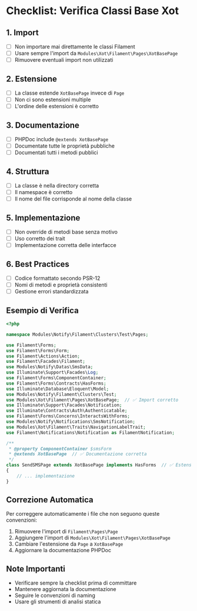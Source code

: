 # Checklist: Verifica Classi Base Xot

## 1. Import
- [ ] Non importare mai direttamente le classi Filament
- [ ] Usare sempre l'import da `Modules\Xot\Filament\Pages\XotBasePage`
- [ ] Rimuovere eventuali import non utilizzati

## 2. Estensione
- [ ] La classe estende `XotBasePage` invece di `Page`
- [ ] Non ci sono estensioni multiple
- [ ] L'ordine delle estensioni è corretto

## 3. Documentazione
- [ ] PHPDoc include `@extends XotBasePage`
- [ ] Documentate tutte le proprietà pubbliche
- [ ] Documentati tutti i metodi pubblici

## 4. Struttura
- [ ] La classe è nella directory corretta
- [ ] Il namespace è corretto
- [ ] Il nome del file corrisponde al nome della classe

## 5. Implementazione
- [ ] Non override di metodi base senza motivo
- [ ] Uso corretto dei trait
- [ ] Implementazione corretta delle interfacce

## 6. Best Practices
- [ ] Codice formattato secondo PSR-12
- [ ] Nomi di metodi e proprietà consistenti
- [ ] Gestione errori standardizzata

## Esempio di Verifica
```php
<?php

namespace Modules\Notify\Filament\Clusters\Test\Pages;

use Filament\Forms;
use Filament\Forms\Form;
use Filament\Actions\Action;
use Filament\Facades\Filament;
use Modules\Notify\Datas\SmsData;
use Illuminate\Support\Facades\Log;
use Filament\Forms\ComponentContainer;
use Filament\Forms\Contracts\HasForms;
use Illuminate\Database\Eloquent\Model;
use Modules\Notify\Filament\Clusters\Test;
use Modules\Xot\Filament\Pages\XotBasePage;  // ✅ Import corretto
use Illuminate\Support\Facades\Notification;
use Illuminate\Contracts\Auth\Authenticatable;
use Filament\Forms\Concerns\InteractsWithForms;
use Modules\Notify\Notifications\SmsNotification;
use Modules\Xot\Filament\Traits\NavigationLabelTrait;
use Filament\Notifications\Notification as FilamentNotification;

/**
 * @property ComponentContainer $smsForm
 * @extends XotBasePage  // ✅ Documentazione corretta
 */
class SendSMSPage extends XotBasePage implements HasForms  // ✅ Estensione corretta
{
    // ... implementazione
}
```

## Correzione Automatica
Per correggere automaticamente i file che non seguono queste convenzioni:

1. Rimuovere l'import di `Filament\Pages\Page`
2. Aggiungere l'import di `Modules\Xot\Filament\Pages\XotBasePage`
3. Cambiare l'estensione da `Page` a `XotBasePage`
4. Aggiornare la documentazione PHPDoc

## Note Importanti
- Verificare sempre la checklist prima di committare
- Mantenere aggiornata la documentazione
- Seguire le convenzioni di naming
- Usare gli strumenti di analisi statica 
